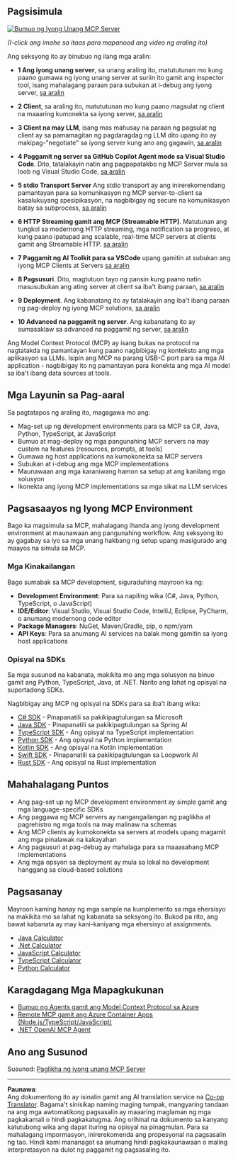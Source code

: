 <!--
CO_OP_TRANSLATOR_METADATA:
{
  "original_hash": "94b861de00829c34912ac36140f6183e",
  "translation_date": "2025-10-06T14:55:45+00:00",
  "source_file": "03-GettingStarted/README.md",
  "language_code": "tl"
}
-->
## Pagsisimula  

[![Bumuo ng Iyong Unang MCP Server](../../../translated_images/04.0ea920069efd979a0b2dad51e72c1df7ead9c57b3305796068a6cee1f0dd6674.tl.png)](https://youtu.be/sNDZO9N4m9Y)

_(I-click ang imahe sa itaas para mapanood ang video ng araling ito)_

Ang seksyong ito ay binubuo ng ilang mga aralin:

- **1 Ang iyong unang server**, sa unang araling ito, matututunan mo kung paano gumawa ng iyong unang server at suriin ito gamit ang inspector tool, isang mahalagang paraan para subukan at i-debug ang iyong server, [sa aralin](01-first-server/README.md)

- **2 Client**, sa araling ito, matututunan mo kung paano magsulat ng client na maaaring kumonekta sa iyong server, [sa aralin](02-client/README.md)

- **3 Client na may LLM**, isang mas mahusay na paraan ng pagsulat ng client ay sa pamamagitan ng pagdaragdag ng LLM dito upang ito ay makipag-"negotiate" sa iyong server kung ano ang gagawin, [sa aralin](03-llm-client/README.md)

- **4 Paggamit ng server sa GitHub Copilot Agent mode sa Visual Studio Code**. Dito, tatalakayin natin ang pagpapatakbo ng MCP Server mula sa loob ng Visual Studio Code, [sa aralin](04-vscode/README.md)

- **5 stdio Transport Server** Ang stdio transport ay ang inirerekomendang pamantayan para sa komunikasyon ng MCP server-to-client sa kasalukuyang spesipikasyon, na nagbibigay ng secure na komunikasyon batay sa subprocess, [sa aralin](05-stdio-server/README.md)

- **6 HTTP Streaming gamit ang MCP (Streamable HTTP)**. Matutunan ang tungkol sa modernong HTTP streaming, mga notification sa progreso, at kung paano ipatupad ang scalable, real-time MCP servers at clients gamit ang Streamable HTTP. [sa aralin](06-http-streaming/README.md)

- **7 Paggamit ng AI Toolkit para sa VSCode** upang gamitin at subukan ang iyong MCP Clients at Servers [sa aralin](07-aitk/README.md)

- **8 Pagsusuri**. Dito, magtutuon tayo ng pansin kung paano natin masusubukan ang ating server at client sa iba't ibang paraan, [sa aralin](08-testing/README.md)

- **9 Deployment**. Ang kabanatang ito ay tatalakayin ang iba't ibang paraan ng pag-deploy ng iyong MCP solutions, [sa aralin](09-deployment/README.md)

- **10 Advanced na paggamit ng server**. Ang kabanatang ito ay sumasaklaw sa advanced na paggamit ng server, [sa aralin](./10-advanced/README.md)

Ang Model Context Protocol (MCP) ay isang bukas na protocol na nagtatakda ng pamantayan kung paano nagbibigay ng konteksto ang mga aplikasyon sa LLMs. Isipin ang MCP na parang USB-C port para sa mga AI application - nagbibigay ito ng pamantayan para ikonekta ang mga AI model sa iba't ibang data sources at tools.

## Mga Layunin sa Pag-aaral

Sa pagtatapos ng araling ito, magagawa mo ang:

- Mag-set up ng development environments para sa MCP sa C#, Java, Python, TypeScript, at JavaScript
- Bumuo at mag-deploy ng mga pangunahing MCP servers na may custom na features (resources, prompts, at tools)
- Gumawa ng host applications na kumokonekta sa MCP servers
- Subukan at i-debug ang mga MCP implementations
- Maunawaan ang mga karaniwang hamon sa setup at ang kanilang mga solusyon
- Ikonekta ang iyong MCP implementations sa mga sikat na LLM services

## Pagsasaayos ng Iyong MCP Environment

Bago ka magsimula sa MCP, mahalagang ihanda ang iyong development environment at maunawaan ang pangunahing workflow. Ang seksyong ito ay gagabay sa iyo sa mga unang hakbang ng setup upang masigurado ang maayos na simula sa MCP.

### Mga Kinakailangan

Bago sumabak sa MCP development, siguraduhing mayroon ka ng:

- **Development Environment**: Para sa napiling wika (C#, Java, Python, TypeScript, o JavaScript)
- **IDE/Editor**: Visual Studio, Visual Studio Code, IntelliJ, Eclipse, PyCharm, o anumang modernong code editor
- **Package Managers**: NuGet, Maven/Gradle, pip, o npm/yarn
- **API Keys**: Para sa anumang AI services na balak mong gamitin sa iyong host applications

### Opisyal na SDKs

Sa mga susunod na kabanata, makikita mo ang mga solusyon na binuo gamit ang Python, TypeScript, Java, at .NET. Narito ang lahat ng opisyal na suportadong SDKs.

Nagbibigay ang MCP ng opisyal na SDKs para sa iba't ibang wika:
- [C# SDK](https://github.com/modelcontextprotocol/csharp-sdk) - Pinapanatili sa pakikipagtulungan sa Microsoft
- [Java SDK](https://github.com/modelcontextprotocol/java-sdk) - Pinapanatili sa pakikipagtulungan sa Spring AI
- [TypeScript SDK](https://github.com/modelcontextprotocol/typescript-sdk) - Ang opisyal na TypeScript implementation
- [Python SDK](https://github.com/modelcontextprotocol/python-sdk) - Ang opisyal na Python implementation
- [Kotlin SDK](https://github.com/modelcontextprotocol/kotlin-sdk) - Ang opisyal na Kotlin implementation
- [Swift SDK](https://github.com/modelcontextprotocol/swift-sdk) - Pinapanatili sa pakikipagtulungan sa Loopwork AI
- [Rust SDK](https://github.com/modelcontextprotocol/rust-sdk) - Ang opisyal na Rust implementation

## Mahahalagang Puntos

- Ang pag-set up ng MCP development environment ay simple gamit ang mga language-specific SDKs
- Ang paggawa ng MCP servers ay nangangailangan ng paglikha at pagrehistro ng mga tools na may malinaw na schemas
- Ang MCP clients ay kumokonekta sa servers at models upang magamit ang mga pinalawak na kakayahan
- Ang pagsusuri at pag-debug ay mahalaga para sa maaasahang MCP implementations
- Ang mga opsyon sa deployment ay mula sa lokal na development hanggang sa cloud-based solutions

## Pagsasanay

Mayroon kaming hanay ng mga sample na kumplemento sa mga ehersisyo na makikita mo sa lahat ng kabanata sa seksyong ito. Bukod pa rito, ang bawat kabanata ay may kani-kaniyang mga ehersisyo at assignments.

- [Java Calculator](./samples/java/calculator/README.md)
- [.Net Calculator](../../../03-GettingStarted/samples/csharp)
- [JavaScript Calculator](./samples/javascript/README.md)
- [TypeScript Calculator](./samples/typescript/README.md)
- [Python Calculator](../../../03-GettingStarted/samples/python)

## Karagdagang Mga Mapagkukunan

- [Bumuo ng Agents gamit ang Model Context Protocol sa Azure](https://learn.microsoft.com/azure/developer/ai/intro-agents-mcp)
- [Remote MCP gamit ang Azure Container Apps (Node.js/TypeScript/JavaScript)](https://learn.microsoft.com/samples/azure-samples/mcp-container-ts/mcp-container-ts/)
- [.NET OpenAI MCP Agent](https://learn.microsoft.com/samples/azure-samples/openai-mcp-agent-dotnet/openai-mcp-agent-dotnet/)

## Ano ang Susunod

Susunod: [Paglikha ng iyong unang MCP Server](01-first-server/README.md)

---

**Paunawa**:  
Ang dokumentong ito ay isinalin gamit ang AI translation service na [Co-op Translator](https://github.com/Azure/co-op-translator). Bagama't sinisikap naming maging tumpak, mangyaring tandaan na ang mga awtomatikong pagsasalin ay maaaring maglaman ng mga pagkakamali o hindi pagkakatugma. Ang orihinal na dokumento sa kanyang katutubong wika ang dapat ituring na opisyal na pinagmulan. Para sa mahalagang impormasyon, inirerekomenda ang propesyonal na pagsasalin ng tao. Hindi kami mananagot sa anumang hindi pagkakaunawaan o maling interpretasyon na dulot ng paggamit ng pagsasaling ito.